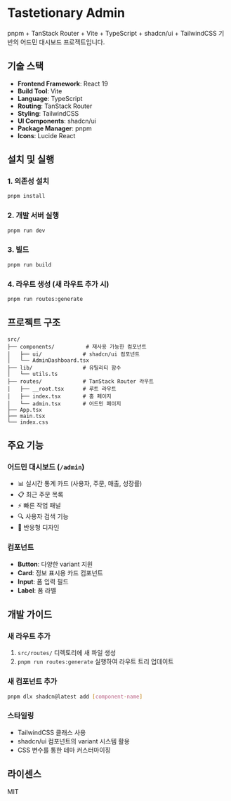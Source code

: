 # Tastetionary Admin

pnpm + TanStack Router + Vite + TypeScript + shadcn/ui + TailwindCSS 기반의 어드민 대시보드 프로젝트입니다.

## 기술 스택

- **Frontend Framework**: React 19
- **Build Tool**: Vite
- **Language**: TypeScript
- **Routing**: TanStack Router
- **Styling**: TailwindCSS
- **UI Components**: shadcn/ui
- **Package Manager**: pnpm
- **Icons**: Lucide React

## 설치 및 실행

### 1. 의존성 설치
```bash
pnpm install
```

### 2. 개발 서버 실행
```bash
pnpm run dev
```

### 3. 빌드
```bash
pnpm run build
```

### 4. 라우트 생성 (새 라우트 추가 시)
```bash
pnpm run routes:generate
```

## 프로젝트 구조

```
src/
├── components/          # 재사용 가능한 컴포넌트
│   ├── ui/             # shadcn/ui 컴포넌트
│   └── AdminDashboard.tsx
├── lib/                # 유틸리티 함수
│   └── utils.ts
├── routes/             # TanStack Router 라우트
│   ├── __root.tsx      # 루트 라우트
│   ├── index.tsx       # 홈 페이지
│   └── admin.tsx       # 어드민 페이지
├── App.tsx
├── main.tsx
└── index.css
```

## 주요 기능

### 어드민 대시보드 (`/admin`)
- 📊 실시간 통계 카드 (사용자, 주문, 매출, 성장률)
- 📋 최근 주문 목록
- ⚡ 빠른 작업 패널
- 🔍 사용자 검색 기능
- 📱 반응형 디자인

### 컴포넌트
- **Button**: 다양한 variant 지원
- **Card**: 정보 표시용 카드 컴포넌트
- **Input**: 폼 입력 필드
- **Label**: 폼 라벨

## 개발 가이드

### 새 라우트 추가
1. `src/routes/` 디렉토리에 새 파일 생성
2. `pnpm run routes:generate` 실행하여 라우트 트리 업데이트

### 새 컴포넌트 추가
```bash
pnpm dlx shadcn@latest add [component-name]
```

### 스타일링
- TailwindCSS 클래스 사용
- shadcn/ui 컴포넌트의 variant 시스템 활용
- CSS 변수를 통한 테마 커스터마이징

## 라이센스

MIT
